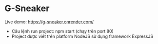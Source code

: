 # G-Sneaker

Live demo: https://g-sneaker.onrender.com/

* Câu lệnh run project: npm start (chạy trên port 80)
* Project được viết trên platform NodeJS sử dụng framework ExpressJS
